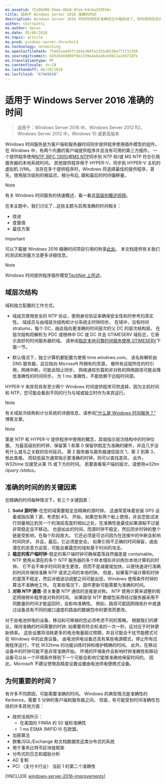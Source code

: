 ```yaml
---
ms.assetid: 72a90d00-56ee-48a9-9fae-64cbad29556c
title: 适用于 Windows Server 2016 准确的时间
description: Windows Server 2016 中的时间同步准确性已大幅改进了，同时保持完全向后与早期 Windows 版本的 NTP 兼容。
author: shortpatti
ms.author: dacuo
ms.date: 05/08/2018
ms.topic: article
ms.prod: windows-server-threshold
ms.technology: networking
ms.openlocfilehash: 75465aad45fc1b5e360fa1153a6530a771731f66
ms.sourcegitcommit: 63926404009f9e1330a4a0aa8cb9821a2dd7187e
ms.translationtype: MT
ms.contentlocale: zh-CN
ms.lasthandoff: 06/29/2019
ms.locfileid: "67469438"
---
```

# <a name="accurate-time-for-windows-server-2016"></a>适用于 Windows Server 2016 准确的时间

>适用于：Windows Server 2016 中，Windows Server 2012 R2，Windows Server 2012 中，Windows 10 或更高版本

Windows 时间服务是为客户端和服务器时间同步提供程序使用插件模型的组件。  在 Windows 中，有两个内置的客户端提供程序并且没有可用的第三方插件。 一个提供程序使用[NTP (RFC 1305)](https://tools.ietf.org/html/rfc1305)或[MS NTP](https://msdn.microsoft.com/library/cc246877.aspx)同步到 NTP 和/或 MS NTP 符合引用服务器的本地系统时间。 其他提供程序用于 HYPER-V，同步到 HYPER-V 主机的虚拟机 (VM)。  当存在多个提供程序时，Windows 将选择最佳的提供程序，首先，使用层次级别的根延迟，根分布后, 跟和最后的时间偏移量。

> [!NOTE]
> 有关 Windows 时间服务的快速概述，看一看这[高级别概述视频](https://aka.ms/WS2016TimeVideo)。

在本主题中，我们讨论了...这些主题与启用准确的时间相关： 

- 改进
- 度量值
- 最佳方案

> [!IMPORTANT]
> 可以下载被 Windows 2016 精确时间项目引用的附录[此处](https://windocs.blob.core.windows.net/windocs/WindowsTimeSyncAccuracy_Addendum.pdf)。  本文档提供有关我们的测试和测量方法更多详细信息。

> [!NOTE] 
> Windows 时间提供程序插件模型[TechNet 上所述](https://msdn.microsoft.com/library/windows/desktop/ms725475%28v=vs.85%29.aspx)。

## <a name="domain-hierarchy"></a>域层次结构
域和独立配置的工作方式。

- 域成员使用安全的 NTP 协议，使用身份验证来确保安全性和时参考的真实性。  域成员与由域层次结构和计分系统主时钟同步。  在域中，没有时间 stratums，每个 DC，由此指向更准确的时间层次的父 DC 的层次结构层。  在层次结构将解析为 PDC 或根林中 DC 或 DC 并且 GTIMESERV 域标志，它表示良好的时间服务器的域。  请参阅[指定本地可靠时间服务使用 GTIMESERV](#GTIMESERV)下面一节。

- 默认情况下，独立计算机都配置为使用 time.windows.com。  该名称解析由 DNS 服务器，这应指向 Microsoft 所拥有的资源。  像所有远程所在的时引用，网络中断，可能会阻止同步。  网络通信负载和非对称的网络路径可能会降低准确性的时间同步。  为 1 ms 准确性，不能依赖于远程时间源。

HYPER-V 来宾将具有至少两个 Windows 时间提供程序可供选择，因为主机时间和 NTP，您可能会看到不同的行为与域或独立时作为来宾运行。

> [!NOTE] 
> 有关域层次结构和计分系统的详细信息，请参阅["什么是 Windows 时间服务？"](https://blogs.msdn.microsoft.com/w32time/2007/07/07/what-is-windows-time-service/) 博客文章。

> [!NOTE]
> 第是 NTP 和 HYPER-V 提供程序中使用的概念，其值指示层次结构中的时钟位置。  为最高级别的时钟，保留第 1 和第 0 保留供假定为准确的硬件，并且几乎没有什么或与之关联的任何延迟。  第 2 服务器与服务器通信层次 1，第 2 到第 3，依此类推。  而较低层次通常指示更准确的时钟，则可以查找差异。  此外，W32time 仅接受从第 15 或下方的时间。  若要查看客户端的层次，请使用*w32tm /query /status*。

## <a name="critical-factors-for-accurate-time"></a>准确的时间的的关键因素
在精确的时间每种情况下，有三个关键因素：

1. **Solid 源时钟**-在您的域需要稳定且精确的源时钟。 这通常意味着安装 GPS 设备或指向第 1 源，考虑到 #3。 开始，如果您有两个船上使用，并且您尝试进行测量相比到另一个的海拔高度的相似之处，在准确性是最佳如果源船不过是非常稳定且不移动。 也是如此的时间，而源时钟不稳定，然后同步时钟的整个链是受影响，在每个阶段放大。 它还必须是可访问因为在连接中的中断会影响时间同步。 并且，最后，它必须是安全。 如果引用不正确的时间保留，或由潜在的恶意方运营，可能会暴露您的域和基于时间的攻击。
2. **稳定的客户端时钟**-稳定的客户端时钟可确保震荡自然偏差是 containable。  NTP 使用从潜在的多个 NTP 服务器的多个样本情形并训练你本地计算机的时钟。  它不会不单步时间将发生更改，但而不是减缓或加快，以便快速进行准确的时间并保持准确 NTP 请求之间的本地时钟。  但是，如果客户端计算机时钟的震荡不稳定，然后详细波动调整之间可能出现，Windows 使用条件时钟的算法不准确地工作。  在某些情况下，固件更新可能需要为准确的时间。
3. **对称 NTP 通信**-至关重要 NTP 通信的连接是对称。  NTP 使用计算来调整的假定网络修补程序是对称的时间。  如果路径 NTP 数据包采用经过服务器采用不同数量的时间才能返回时，会影响准确性。  例如，路径可能因网络拓扑中或通过设备具有不同的接口速度的路由的数据包中的更改而更改。

对于由电池供电的设备，移动和可移植的您必须考虑不同的策略。  根据我们的建议，保持准确的时间需要的时钟; 如果要将符合标准的一次一秒，这对应于时钟更新频率。 这些设置将消耗更多的电池电量超过预期，并且可能会干扰节能模式可在 Windows 中的此类设备。 由电池供电设备还具有某些电源模式，停止所有应用程序运行，干扰 W32time 的功能训练时钟和维护精确的时间。 此外，在移动设备中的时钟可能不是非常准确开始。  环境的环境条件会影响时钟准确性和移动设备可以从一个环境条件移到下一个可能会影响它能够准确地保留时间的。  因此，Microsoft 不建议使用高精度设置设置由电池供电便携式设备。 

## <a name="why-is-time-important"></a>为何重要的时间？  
有许多不同原因，可能需要准确的时间。  Windows 的典型情况是准确性的 Kerberos，需要 5 分钟的客户端和服务器之间。  但是，有可能受到时间准确性包括的许多其他方面：


- 政府法规所示：
    - 在美国的 FINRA 的 50 毫秒准确性
    - 1 ms ESMA (MiFID II) 在欧盟。
- 加密算法
- 群集/SQL/Exchange 和文档数据库这类分布式的系统
- 用于事务比特币区块链框架
- 分布式的日志和威胁分析 
- AD 复制
- PCI （支付卡行业） 当前 1 的第二个准确性



[!INCLUDE [windows-server-2016-improvements](windows-server-2016-improvements.md)]
